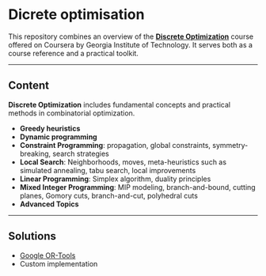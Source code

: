 # Dicrete optimisation

This repository combines an overview of the [**Discrete Optimization**](https://www.coursera.org/learn/discrete-optimization) course offered on Coursera by Georgia Institute of Technology. It serves both as a course reference and a practical toolkit.

---

##  Content

**Discrete Optimization** includes fundamental concepts and practical methods in combinatorial optimization.

- **Greedy heuristics**
- **Dynamic programming**
- **Constraint Programming**: propagation, global constraints, symmetry-breaking, search strategies
- **Local Search**: Neighborhoods, moves, meta-heuristics such as simulated annealing, tabu search, local improvements
- **Linear Programming**: Simplex algorithm, duality principles 
- **Mixed Integer Programming**: MIP modeling, branch-and-bound, cutting planes, Gomory cuts, branch-and-cut, polyhedral cuts
- **Advanced Topics**

---

##  Solutions
- [Google OR-Tools](https://developers.google.com/optimization)
- Custom implementation
